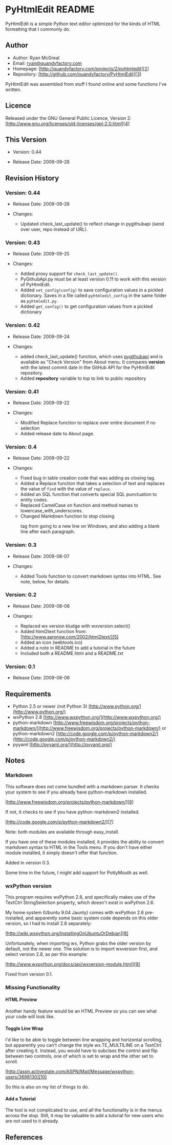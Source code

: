 # PyHtmlEdit README

PyHtmlEdit is a simple Python text editor optimized for the kinds of HTML formatting that I commonly do.

## Author

  * Author: Ryan McGreal
  * Email: [ryan@quandyfactory.com][1]
  * Homepage: [http://quandyfactory.com/projects/2/pyhtmledit][2]
  * Repository: [http://github.com/quandyfactory/PyHtmlEdit][3]

PyHtmlEdit was assembled from stuff I found online and some functions I've written.

## Licence

Released under the GNU General Public Licence, Version 2: [http://www.gnu.org/licenses/old-licenses/gpl-2.0.html][4]

## This Version

  * Version: 0.44

  * Release Date: 2009-09-28

## Revision History

### Version: 0.44

  * Release Date: 2009-09-28

  * Changes:

    * Updated check_last_update() to reflect change in pygithubapi (send over user, repo instead of URL).

### Version: 0.43

  * Release Date: 2009-09-25

  * Changes:

    * Added proxy support for `check_last_update()`.
    * PyGithubApi.py must be at least version 0.11 to work with this version of PyHtmlEdit.
    * Added `set_config(config)` to save configuration values in a pickled dictionary. Saves in a file called `pyhtmledit_config` in the same folder as `pyhtmledit.py`.
    * Added `get_config()` to get configuration values from a pickled dictionary
    
### Version: 0.42

  * Release Date: 2009-09-24

  * Changes:

    * added check_last_update() function, which uses [pygithubapi](http://quandyfactory.com/projects/25/pygithubapi) and is available as "Check Version" from About menu. It compares __version__ with the latest commit date in the GitHub API for the PyHtmlEdit repository.
    * Added __repository__ variable to top to link to public repository
    
### Version: 0.41

  * Release Date: 2009-09-22

  * Changes:

    * Modified Replace function to replace over entire document if no selection
    * Added release date to About page.
    
### Version: 0.4

  * Release Date: 2009-09-22

  * Changes:

    * Fixed bug in table creation code that was adding </tble> as closing tag.
    * Added a Replace function that takes a selection of text and replaces the value of `find` with the value of `replace`.
    * Added an SQL function that converts special SQL punctuation to entity codes. 
    * Replaced CamelCase on function and method names to lowercase_with_underscores. 
    * Changed Markdown function to stop closing </p> tag from going to a new line on Windows, and also adding a blank line after each paragraph.


### Version: 0.3

  * Release Date: 2009-08-07

  * Changes:

    * Added Tools function to convert markdown syntax into HTML. See note, below, for details.

### Version: 0.2

  * Release Date: 2009-08-06

  * Changes:

    * Replaced wx version kludge with wxversion.select()
    * Added html2text function from: [http://www.aaronsw.com/2002/html2text/][5]
    * Added an icon (webtools.ico)
    * Added a note in README to add a tutorial in the future
    * Included both a README.html and a README.txt

### Version: 0.1

  * Release Date: 2009-08-06

## Requirements

  * Python 2.5 or newer (not Python 3) [http://www.python.org/](http://www.python.org/)
  * wxPython 2.8 [http://www.wxpython.org/](http://www.wxpython.org/)
  * python-markdown [http://www.freewisdom.org/projects/python-markdown/](http://www.freewisdom.org/projects/python-markdown/) or python-markdown2 [http://code.google.com/p/python-markdown2/](http://code.google.com/p/python-markdown2/)
  * pyyaml [http://pyyaml.org/](http://pyyaml.org/)

## Notes

### Markdown

This software does not come bundled with a markdown parser. It checks your system to see if you already have python-markdown installed.

[http://www.freewisdom.org/projects/python-markdown/][6]

If not, it checks to see if you have python-markdown2 installed.

[http://code.google.com/p/python-markdown2/][7]

Note: both modules are available through easy_install.

If you have one of these modules installed, it provides the ability to convert markdown syntax to HTML in the Tools menu. If you don't have either module installed, it simply doesn't offer that function.

Added in version 0.3.

Some time in the future, I might add support for PottyMouth as well.

### wxPython version

This program requires wxPython 2.8, and specifically makes use of the TextCtrl StringSelection property, which doesn't exist in wxPython 2.6.

My home system (Ubuntu 9.04 Jaunty) comes with wxPython 2.6 pre-installed, and apparently some basic system code depends on this older version, so I had to install 2.8 separately:

[http://wiki.wxpython.org/InstallingOnUbuntuOrDebian][8]

Unfortunately, when importing wx, Python grabs the older version by default, not the newer one. The solution is to import wxversion first, and select version 2.8, as per this example:

[http://www.wxpython.org/docs/api/wxversion-module.html][9]

Fixed from version 0.1.

### Missing Functionality

#### HTML Preview

Another handy feature would be an HTML Preview so you can see what your code will look like.

#### Toggle Line Wrap

I'd like to be able to toggle between line wrapping and horizontal scrolling, but apparently you can't change the style wx.TE_MULTILINE on a TextCtrl after creating it. Instead, you would have to subclass the control and flip between two controls, one of which is set to wrap and the other set to scroll.

[http://aspn.activestate.com/ASPN/Mail/Message/wxpython-users/3698130][10]

So this is also on my list of things to do.

#### Add a Tutorial

The tool is not complicated to use, and all the functionality is in the menus across the stop. Still, it may be valuable to add a tutorial for new users who are not used to it already.

## References

   [1]: mailto:ryan@quandyfactory.com

   [2]: http://quandyfactory.com/projects/2/pyhtmledit

   [3]: http://github.com/quandyfactory/PyHtmlEdit

   [4]: http://www.gnu.org/licenses/old-licenses/gpl-2.0.html

   [5]: http://www.aaronsw.com/2002/html2text/

   [6]: http://www.freewisdom.org/projects/python-markdown/'

   [7]: http://code.google.com/p/python-markdown2/

   [8]: http://wiki.wxpython.org/InstallingOnUbuntuOrDebian

   [9]: http://www.wxpython.org/docs/api/wxversion-module.html

   [10]: http://aspn.activestate.com/ASPN/Mail/Message/wxpython-users/3698130

